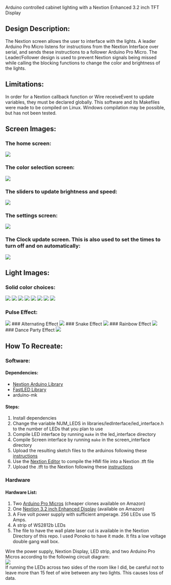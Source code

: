 Arduino controlled cabinet lighting with a Nextion Enhanced 3.2 inch TFT Display

## Design Description:

The Nextion screen allows the user to interface with the lights. A leader Arduino Pro Micro listens for instructions from the Nextion Interface over serial, and sends these instructions to a follower Arduino Pro Micro. The Leader/Follower design is used to prevent Nextion signals being missed while calling the blocking functions to change the color and brightness of the lights.

## Limitations:
In order for a Nextion callback function or Wire receiveEvent to update variables, they must be declared globally. This software and its Makefiles were made to be compiled on Linux. Windows compilation may be possible, but has not been tested.

## Screen Images:  
### The home screen:
![](https://imgur.com/g3xNJNB.jpg)  
### The color selection screen:
![](https://imgur.com/DqQiqbl.jpg)
### The sliders to update brightness and speed:
![](https://imgur.com/NN62oMc.jpg)
### The settings screen:
![](https://imgur.com/PV3pKLu.jpg)
### The Clock update screen. This is also used to set the times to turn off and on automatically:
![](https://imgur.com/fFX4if3.jpg)  

## Light Images:
### Solid color choices:
![](https://imgur.com/GQHbBjE.jpg)
![](https://imgur.com/pAfZUNj.jpg)
![](https://imgur.com/WPkfoqP.jpg)
![](https://imgur.com/Iu7Ayx7.jpg)
![](https://imgur.com/XyIGFUx.jpg)
![](https://imgur.com/LpxenCV.jpg)
![](https://imgur.com/Vy53HG7.jpg)
![](https://imgur.com/F3ouQmn.jpg)
### Pulse Effect:
<img src="https://imgur.com/GbKNshr.gif"/>
### Alternating Effect
<img src="https://imgur.com/z60WaX3.gif"/>
### Snake Effect
<img src="https://imgur.com/rrhr02Y.gif"/>
### Rainbow Effect
<img src="https://imgur.com/9m4dEYW.gif"/>
### Dance Party Effect
<img src="https://imgur.com/rD1bcEg.gif"/>

## How To Recreate:
### Software:
#### Dependencies:
* [Nextion Arduino Library](https://nextion.tech/resources/download/libraries/)
* [FastLED Library](https://github.com/FastLED/FastLED/releases)
* arduino-mk

#### Steps:
1. Install dependencies
2. Change the variable NUM_LEDS in libraries/ledInterface/led_interface.h to the number of LEDs that you plan to use
3. Compile LED interface by running `make` in the led_interface directory
4. Compile Screen interface by running `make` in the screen_interface directory
5. Upload the resulting sketch files to the arduinos following these [instructions](https://www.dummies.com/computers/arduino/how-to-upload-a-sketch-to-an-arduino/)
6. Use the [Nextion Editor](https://nextion.tech/nextion-editor/) to compile the HMI file into a Nextion .tft file
7. Upload the .tft to the Nextion following these [instructions](https://nextion.tech/faq-items/using-nextion-microsd/)

### Hardware
#### Hardware List:
1. Two [Arduino Pro Micros](https://www.sparkfun.com/products/12640) (cheaper clones available on Amazon)
2. One [Nextion 3.2 inch Enhanced Display](https://nextion.tech/datasheets/nx4024k032/) (available on Amazon)
3. A Five volt power supply with sufficient amperage. 256 LEDs use 15 Amps.
4. A strip of WS2812b LEDs
5. The file to have the wall plate laser cut is available in the Nextion Directory of this repo. I used Ponoko to have it made. It fits a low voltage double gang wall box.

Wire the power supply, Nextion Display, LED strip, and two Arduino Pro Micros according to the following circuit diagram:  
![](https://imgur.com/bCpbyhI.png)  
If running the LEDs across two sides of the room like I did, be careful not to leave more than 15 feet of wire between any two lights. This causes loss of data.  
